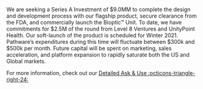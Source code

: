 We are seeking a Series A Investment of $9.0MM to complete the design and development process with our flagship product, secure clearance from the FDA, and commercially launch the Bioptic™ Unit. To date, we have commitments for $2.5M of the round from Level 8 Ventures and UnityPoint Health. Our soft-launch of the product is scheduled for Winter 2021. Pathware’s expenditures during this time will fluctuate between $300k and $500k per month. Future capital will be spent on marketing, sales acceleration, and platform expansion to rapidly saturate both the US and Global markets.

For more information, check out our [Detailed Ask & Use :octicons-triangle-right-24:](./pages/invest/ask_and_use.md)